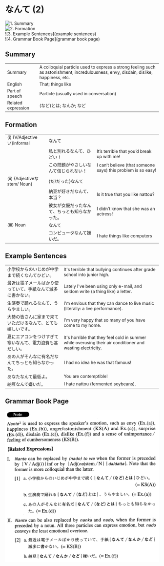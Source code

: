 # なんて (2)

![1. Summary](summary)<br>
![2. Formation](formation)<br>
![3. Example Sentences](example sentences)<br>
![4. Grammar Book Page](grammar book page)<br>


## Summary

<table><tr>   <td>Summary</td>   <td>A colloquial particle used to express a strong feeling such as astonishment, incredulousness, envy, disdain, dislike, happiness, etc.</td></tr><tr>   <td>English</td>   <td>That; things like</td></tr><tr>   <td>Part of speech</td>   <td>Particle (usually used in conversation)</td></tr><tr>   <td>Related expression</td>   <td>(など)とは; なんか; など</td></tr></table>

## Formation

<table class="table"><tbody><tr class="tr head"><td class="td"><span class="numbers">(i)</span> <span class="bold">{V/Adjectiveい}informal</span></td><td class="td"><span class="concept">なんて</span></td><td class="td"></td></tr><tr class="tr"><td class="td"></td><td class="td"><span>私と別れる</span><span class="concept">なんて</span><span>、ひどい！</span></td><td class="td"><span>It’s terrible that you’d break up with me!</span></td></tr><tr class="tr"><td class="td"></td><td class="td"><span>この問題がやさしい</span><span class="concept">なんて</span><span>信じられない！</span></td><td class="td"><span>I can’t believe (that someone says) this problem    is so easy!</span></td></tr><tr class="tr head"><td class="td"><span class="numbers">(ii)</span> <span class="bold">{Adjectiveなstem/ Noun}</span></td><td class="td"><span>{だ/だった}</span><span class="concept">なんて</span></td><td class="td"></td></tr><tr class="tr"><td class="td"></td><td class="td"><span>納豆が好きだ</span><span class="concept">なんて</span><span>、本当？</span></td><td class="td"><span>Is it true that you like nattou?</span></td></tr><tr class="tr"><td class="td"></td><td class="td"><span>彼女が女優だった</span><span class="concept">なんて</span><span>、ちっとも知らなかった。</span></td><td class="td"><span>I didn’t know that she was an actress!</span></td></tr><tr class="tr head"><td class="td"><span class="numbers">(iii)</span> <span class="bold">Noun</span></td><td class="td"><span class="concept">なんて</span></td><td class="td"></td></tr><tr class="tr"><td class="td"></td><td class="td"><span>コンピュータ</span><span class="concept">なんて</span><span>嫌いだ。</span></td><td class="td"><span>I hate things like computers</span></td></tr></tbody></table>

## Example Sentences

<table><tr>   <td>小学校からのいじめが中学まで続くなんてひどい。</td>   <td>It's terrible that bullying continues after grade school into junior high.</td></tr><tr>   <td>最近は電子メールばかり使っていて、手紙なんて滅多に書かない。</td>   <td>Lately I've been using only e-mail, and seldom write (a thing like) a letter.</td></tr><tr>   <td>生演奏で踊れるなんて、うらやましい。</td>   <td>I'm envious that they can dance to live music (literally: a live performance).</td></tr><tr>   <td>大勢の皆さんに家まで来ていただけるなんて、とても嬉しいです。</td>   <td>I'm very happy that so many of you have come to my home.</td></tr><tr>   <td>夏にエアコンをつけすぎて寒いなんて、電力浪費も甚だしい。</td>   <td>It's horrible that they feel cold in summer while overusing their air conditioner and wasting electricity.</td></tr><tr>   <td>あの人がそんなに有名だなんてちっとも知らなかった。</td>   <td>I had no idea he was that famous!</td></tr><tr>   <td>あなたなんて最低よ。</td>   <td>You are contemptible!</td></tr><tr>   <td>納豆なんて嫌いだ。</td>   <td>I hate nattou (fermented soybeans).</td></tr></table>

## Grammar Book Page

![](../img/Advancedなんて2.png)


